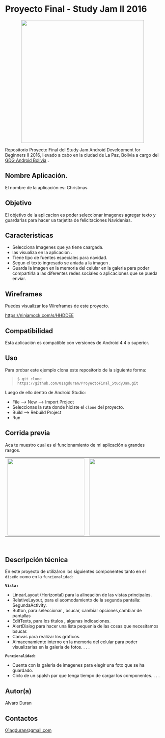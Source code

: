 Proyecto Final - Study Jam II 2016
===
<div align="center">
    <center>
        <img src="http://developerstudyjams.com/images/masthead.png" width="400px"/>
    </center>
</div>

Repositorio Proyecto Final del Study Jam Android Development for Beginners II 2016, llevado a cabo en la ciudad de La Paz, Bolivia a cargo del <a target="_blank" href="http://www.gdg.androidbolivia.com">GDG Android Bolivia</a> .

Nombre Aplicación.
---
El nombre de la aplicación es: Christmas

Objetivo
---
El objetivo de la aplicacion es poder seleccionar imagenes agregar texto y guardarlas  para  hacer ua tarjetita de felicitaciones Navidenias.

Caracteristicas
---
* Selecciona Imagenes que ya tiene caargada.
* las visualiza en la aplicacion .
* Tiene tipo de fuentes  especiales para navidad.
* Segun el texto ingresado se  aniada a la imagen .
* Guarda la imagen en la memoria del celular en la galeria para poder compartirla a las diferentes redes sociales o aplicaciones que se pueda enviar.

Wireframes
---
Puedes visualizar los Wireframes de este proyecto.

https://ninjamock.com/s/HHDDEE

Compatibilidad
---
Esta aplicación es compatible con versiones de Android 4.4 o superior.

Uso
---------
Para probar este ejemplo clona este repositorio de la siguiente forma:
>
>     $ git clone https://github.com/01agduran/ProyectoFinal_StudyJam.git

Luego de ello dentro de Android Studio:

* File --> New --> Import Project 
* Seleccionas la ruta donde hiciste el `clone` del proyecto.
* Build --> Rebuild Project
* Run 

Corrida previa
---
Aca te muestro cual es el funcionamiento de mi aplicación a grandes rasgos.
<div align="center">
    <center>
        <table border="0">
            <tr>
                <td><img src="https://github.com/Gusn8/StudyJam_II_CustomListViews/blob/master/img/captura.gif" width="250"></td>
                <td><img src="https://github.com/Gusn8/StudyJam_II_Animations/raw/master/img/corrida_02.gif" width="250"></td>
                <td><img src="https://github.com/Gusn8/StudyJam_II_Intents/raw/master/img/corrida_02.gif" width="250"></td>
            </tr>
        </table>
    </center>
</div>
<br>

Descripción técnica
---
En este proyecto de utilizáron los siguientes componentes tanto en el `diseño` como en la `funcionalidad`:

**`Vista:`**
* LinearLayout (Horizontal) para la alineación de las vistas principales.
* RelativeLayout, para el acomodamiento de la segunda pantalla: SegundaActivity.
* Button, para seleccionar , bsucar, cambiar opciones,cambiar de pantallas
* EditTexts, para los titulos  , algunas indicaciones.
* AlertDialog para hacer una lista pequenia de las cosas que necesitamos bsucar.
* Canvas para realizar los graficos.
* Almacenamiento interno en la memoria del celular para poder visualizarlas en la galeria de fotos.
.
.
.

**`Funcionalidad:`**
* Cuenta con la galeria de imagenes para elegir una foto  que se ha guardado.
* Ciclo de un spalsh par que tenga tiempo de cargar los componentes.
.
.
.

Autor(a)
---
Alvaro Duran

Contactos
---
01agduran@gmail.com


